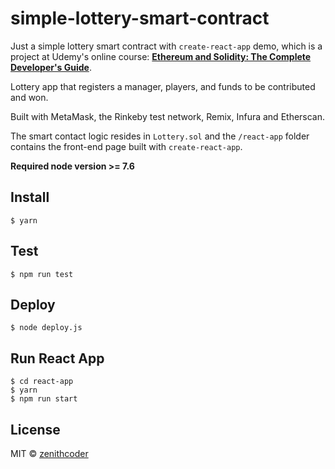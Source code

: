 # simple-lottery-smart-contract

Just a simple lottery smart contract with `create-react-app` demo, which is a project at Udemy's online course: **[Ethereum and Solidity: The Complete Developer's Guide](https://www.udemy.com/ethereum-and-solidity-the-complete-developers-guide/)**.

Lottery app that registers a manager, players, and funds to be contributed and won.

Built with MetaMask, the Rinkeby test network, Remix, Infura and Etherscan.

The smart contact logic resides in `Lottery.sol` and the `/react-app` folder contains the front-end page built with `create-react-app`.

**Required node version >= 7.6**

## Install

```
$ yarn
```

## Test

```
$ npm run test
```

## Deploy

```
$ node deploy.js
```

## Run React App

```
$ cd react-app
$ yarn
$ npm run start
```

## License

MIT © [zenithcoder](https://github.com/zenithcoder)
